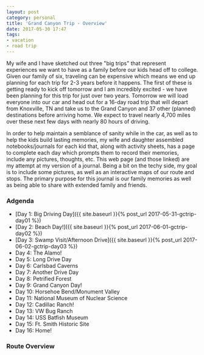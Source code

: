 ```yaml
---
layout: post
category: personal
title: 'Grand Canyon Trip - Overview'
date: 2017-05-30 17:47
tags:
- vacation
- road trip
---
```


My wife and I have sketched out three "big trips" that represent experiences we want to have as a family before our kids head off to college. Given our family of six, traveling can be expensive which means we end up planning for each trip for 2-3 years before it happens. The first of these is getting ready to kick off tomorrow and I am incredibly excited - we have been planning for this trip for just over two years. Tomorrow we will load everyone into our car and head out for a 16-day road trip that will depart from Knoxville, TN and take us to the Grand Canyon and 37 other (planned) destinations before arriving home. We expect to travel nearly 4,700 miles over these next few days with nearly 80 hours of driving.

In order to help maintain a semblance of sanity while in the car, as well as to help the kids build lasting memories, my wife and daughter assembled notebooks/journals for each kid that, along with activity sheets, has a page to complete each day which prompts them to record their memories, include any pictures, thoughts, etc. This web page (and those linked) are my attempt at my version of a journal. Being a bit on the techy side, my goal is to include some pictures, as well as an interactive maps of our route and stops. The primary purpose for this journal is our family memories as well as being able to share with extended family and friends.

### Adgenda
- [Day 1: Big Driving Day]({{ site.baseurl }}{% post_url 2017-05-31-gctrip-day01 %})
- [Day 2: Beach Day!]({{ site.baseurl }}{% post_url 2017-06-01-gctrip-day02 %})
- [Day 3: Swamp Visit/Afternoon Drive]({{ site.baseurl }}{% post_url 2017-06-02-gctrip-day03 %})
- Day 4: The Alamo!
- Day 5: Long Drive Day
- Day 6: Carlsbad Caverns
- Day 7: Another Drive Day
- Day 8: Petrified Forest
- Day 9: Grand Canyon Day!
- Day 10: Horsehoe Bend/Monument Valley
- Day 11: National Museum of Nuclear Science
- Day 12: Cadillac Ranch!
- Day 13: VW Bug Ranch
- Day 14: USS Batfish Museum
- Day 15: Ft. Smith Historic Site
- Day 16: Home!

### Route Overview

<div id="map"></div>
<script>
    var stops = [
        {name: 'Home', lat: 35.9586595, lon: -84.065509},
        {name: 'SpringHill Suites', lat: 30.6816292, lon: -88.131592},
        {name: 'Biloxi Beach', lat: 30.394054, lon: -88.901379},
        {name: 'Lunar Lander Exhibit', lat: 30.313457, lon: -89.600074},
        {name: 'Old US Mint', lat: 29.961821, lon: -90.057811},
        {name: 'Sleep Inn and Suites', lat: 30.0009959, lon: -90.1886205},
        {name: 'Cajun Pride Swamp Tours', lat: 30.095049, lon: -90.4385764},
        {name: 'SpringHill Suites', lat: 29.6262022, lon: -95.6005171},
        {name: 'The Alamo', lat: 29.4259718, lon: -98.4883359},
        {name: 'San Antonio River Walk', lat: 29.423754, lon: -98.4866138 },
        {name: 'Courtyard', lat: 29.6036543, lon: -98.6002813},
        {name: 'Fairfield Inn and Suites', lat: 32.391971, lon: -104.2230587},
        {name: 'Carlsbad Caverns National Park', lat: 32.122342, lon: -104.6034896},
        {name: 'White Sands National Monument', lat: 32.7872448, lon: -106.3278756},
        {name: 'Quality Inn', lat: 32.8773207, lon: -105.9613014},
        {name: 'The Very Large Array - Visitors Center', lat: 34.0758546, lon: -107.6226157},
        {name: 'Comfort Inn', lat: 34.9353902, lon: -110.1352302},
        {name: 'Petrified Forest National Park', lat: 34.9849849, lon: -109.9189539},
        {name: 'Old Trail Museum', lat: 35.023735, lon: -110.6997387},
        {name: 'The Grand Canyon Railway Hotel', lat: 35.2519747, lon: -112.1936513},
        {name: 'Grand Canyon National Park', lat: 36.0922083, lon: -113.4049296},
        {name: 'Horseshoe Bend', lat: 36.8791631, lon: -111.512707},
        {name: 'Monument Valley', lat: 36.9980328, lon: -110.1006514},
        {name: 'TownePlace Suites', lat: 36.7669695, lon: -108.1467596},
        {name: 'National Museum of Nuclear Science & History', lat: 35.0659899, lon: -106.5360859},
        {name: 'TownePlace Suites', lat: 35.0591628, lon: -106.6220605},
        {name: 'Route 66 Auto Museum', lat: 34.9462409, lon: -104.6566946},
        {name: 'Russells Truck & Travel Center and Free Museum', lat: 35.1753441, lon: -103.1062639},
        {name: 'Cadillac Ranch', lat: 35.1890484, lon: -101.989501},
        {name: 'Fairfield Inn & Suites', lat: 35.1942548, lon: -101.7282028},
        {name: 'VW Slug Bug Ranch', lat: 35.2155488, lon: -101.3860163},
        {name: 'Tower Station and U-Drop Inn Café', lat: 35.2267144, lon: -100.2507983},
        {name: 'SpringHill Suites', lat: 35.6105613, lon: -97.5766786},
        {name: 'POPS Soda Ranch', lat: 35.6582813, lon: -97.337674},
        {name: 'USS Batfish Military Museum', lat: 35.7937827, lon: -95.3127712},
        {name: 'Fairfield Inn and Suites', lat: 36.0299458, lon: -95.8659799},
        {name: 'Fort Smith National Historic Site', lat: 35.388307, lon: -94.4319587},
        {name: 'SpringHill Suites', lat: 35.1459944, lon: -90.0549883}
    ];

    var encoded_route = "wjezEbnaaOtb@j{@~c@ds@nq@nYpa@gO`]yl@le@nGrTng@nUrn@bb@d[`m@dSpg@xe@lq@nRxq@bTfi@he@bZnb@d`@dj@fc@ln@vc@|n@jc@vn@ja@~p@h]tt@f]bu@|c@tm@nh@lh@fh@hh@xf@fj@|b@do@bi@j`@tj@zc@vi@ze@li@pf@xe@rk@ze@xk@bk@jc@vl@|_@`m@z_@vj@ld@nj@nd@hk@lc@xl@b`@zl@``@|l@``@rk@pb@zi@|e@ld@lm@`f@jk@ze@hk@vg@ji@bh@|g@vi@ff@`j@be@hh@dh@jh@nh@bh@nh@`h@lh@bh@`h@bh@jh@`g@ri@dh@th@`h@fh@fh@fh@di@vg@hh@~g@`h@jh@bh@fh@jh@hh@hh@ph@`h@fh@`h@lh@lh@nh@`h@hh@zf@hj@te@tk@hh@lh@dh@dh@re@je@xh@ra@jl@la@fi@lf@`j@he@bh@|h@fh@`h@vl@v_@to@lYtp@dUjm@f_@fo@r[lp@nV|m@`]zZpu@vJt~@xLt}@~]ps@b`@~q@rm@xZnq@dTpp@|Tbq@lUrm@p^`m@~_@rl@l_@bn@p]bm@f_@xl@b`@vl@d`@xm@t]bm@x_@jm@b`@zk@ba@~^hr@tY`x@tYfx@~^fr@`e@hl@`e@dl@je@rl@vd@~k@~_@dr@~S`u@fLv|@~K|}@~Lt}@d^bs@vb@dm@lNpk@dKxn@xAhz@jBn~@l]hi@~k@b[~p@rUzp@bVvm@z\\d\\rs@|Rtz@xN`}@pNf|@bOt}@hWdz@t`@`r@ri@fe@l_@~r@|]ns@ld@~l@hf@vi@dg@bk@|j@rb@fl@~\\`Z|m@fPl}@rOn|@|Gf}@h@bs@{O~t@iRds@uRhr@u^nk@iJnn@pb@zc@{Fnp@qNpu@eIlt@wb@bj@iVtv@oLjr@fm@dZlb@tf@cWht@i_@xq@{Ft{@fLdx@vKxw@z^pg@vd@tc@`d@td@li@vPbo@vTzj@zb@nb@fi@`d@hf@za@nl@tEp|@_Vhv@v\\xl@|d@td@xm@fa@pf@ri@`e@dl@vh@te@ps@yFbs@{Hjn@l[|f@bi@lm@|_@rk@za@fh@pg@vo@`Zfr@bP|l@h]nk@~a@rp@bW~q@rP~r@`Nnm@p\\`m@j_@~p@vRns@qBzm@q^dr@yMns@eFnq@sOrs@fArt@[pt@[pr@bJ~h@tf@rk@pb@ri@ja@rZjWxd@bb@th@|e@~g@fe@~h@ve@lj@lc@fj@jc@dj@pc@tk@``@bm@~]dm@z]pk@j`@lj@~b@lo@rXjq@lQjq@jQtm@zZph@rf@di@fd@fj@~a@`k@fc@rl@fd@bi@bj@pi@th@ts@vQbv@`Ejv@bEpv@hEru@bIrn@~_@tk@jf@tk@pf@xk@bf@nk@nf@fl@ne@xl@pd@|j@xg@~d@`o@re@`o@ni@hi@vk@jf@zk@~e@zn@p`@bp@v]dp@z]hp@t\\rp@b\\li@pi@pi@bi@rm@nc@`n@ra@bn@va@~i@xh@fi@|i@|j@rg@zo@l^tn@p`@bk@vf@~n@f`@lp@p\\jh@jk@nh@hk@~h@lj@nk@hf@bq@n[fq@`[zp@v[hf@pm@ng@nl@vj@tg@hm@lc@pm@pc@pl@pd@fl@he@pj@tg@`m@zc@bm@b^zn@f`@|q@fN|e@ke@xq@yV`i@vc@pk@~l@~h@pm@tk@hi@tm@xf@hl@xg@pp@t`@zm@le@dl@rg@de@lp@x\\~x@x_@tv@nd@jq@ts@jS~t@iQds@|R~k@rf@|n@~b@`n@be@`j@zj@ta@~t@`a@nu@ha@ju@l`@vu@|]`x@l\\by@pUl}@hUn}@~Rx~@t_@fv@hd@nr@td@zq@ri@zk@vk@th@nh@lm@zb@rs@ra@~t@lb@`t@de@dj@ho@t_Af]~m@zZbv@tZ|u@hY`w@|`@tp@bf@~j@ff@`k@~e@~j@bf@bk@df@|j@bd@`m@d`@zq@b`@jq@pa@jp@z^dr@zQb{@xOj|@bP|{@zO~{@zKd|@lIt|@~Jl_Afa@~o@|e@|j@pk@bb@fn@n]fn@j]|l@t`@p]rs@v^dr@dl@xa@~p@zVbq@jWnp@nWzh@pf@ld@bm@pa@|o@v\\lt@jUnx@~Ar_AnIp~@x[pt@x`@dq@te@dk@hg@hi@fg@bi@rj@`e@hk@f[bl@~^tf@te@xf@fUfd@sh@bp@gZ`q@_X`t@dAxs@nI`t@hIht@`J|l@t`@v^tr@|\\~s@p[lu@h]zs@la@ro@`c@jo@~l@|`@zn@h^vq@uIns@wDtn@t\\vm@`_@ni@bf@`f@`k@~e@bk@bi@rf@pi@lf@pi@nf@~j@fc@hb@~n@t_@lr@|\\hl@tm@gHjs@gMnr@}S|r@}A|q@dPlp@rClr@}Cns@fChj@zc@du@x@ho@tWzl@~^nm@|Vfs@tD~q@gEpo@cArr@cAbt@jDls@vK|n@~]|r@Bxo@}Ztk@cb@xi@uc@ro@mY~r@sPrq@mTjq@aUfp@uXho@yZxb@gn@z_@yq@tf@uh@dr@{Qlt@aFjt@gFlt@iFht@gFbt@iGfr@mQfm@cQxo@}Mfr@aEjt@mE~s@uGnp@eXfp@iY`p@gY~m@{\\xk@ib@bm@c_@vl@a`@|m@m^xm@u^tm@o^zm@m^jo@aZzp@oVfn@m]pi@ue@xi@me@zi@we@|l@w_@vm@o^pm@i^lm@m^|k@o^~i@m`@|j@ea@nn@o]|q@mSlr@qQtr@wQfr@yQnr@mQ|r@oQbr@mQnr@uQdq@iUho@mZpm@e_@bm@u_@~l@q_@zl@y^|m@g^fn@a^pn@i[ho@k[|n@{Z`q@eWbq@yUfq@aV~p@oXtp@sXdp@kXhq@aT`m@{Nbl@kIfr@mObn@y\\do@s\\pt@kGxs@qJlp@cWpp@cWrr@oP~r@qO~q@aRph@{f@|i@_e@dq@uVpq@}Tze@_k@tc@ql@ni@af@xm@c^hm@a_@zi@cd@|j@id@nm@w_@~n@i]`o@w]xn@_]bn@y\\`m@q]dj@ed@n`@ud@bb@}h@xc@wj@vd@el@|d@}k@|h@ae@nt@yA|s@zBxt@aDnt@oBpl@lPlg@p]`n@lYdo@zNrq@`Fhl@hBvq@zCjr@pKlq@hTtn@|[hl@f_@nl@p_@tk@~a@zj@fc@xj@rc@vh@`g@df@zi@ve@rj@ve@tj@`i@ff@`m@f_@hp@zWfj@hVhk@~a@~n@xZ~s@tKht@pKrr@pSvp@rXtq@vVnq@`Wvi@p]l_@~b@hCmCnZnZlo@x_@fu@dXxq@hYtr@vZ~r@|[~n@rf@~i@hj@|t@~]nx@hPbq@|_@tr@rZbt@dVnv@pNlu@lN`t@lYpv@nUts@tVfi@lj@bg@bm@lf@~k@rk@~c@~o@`c@`o@jb@lo@hd@|k@pi@rk@fj@hp@xe@tp@va@bo@rc@zj@tg@bj@`g@zi@ji@~c@`r@~e@`q@jl@nh@dp@ja@|u@jMzv@pKns@jT~r@`Vfq@j\\`j@~j@ti@tn@jm@ti@du@z\\dv@~[ft@~^rs@la@|r@`a@rq@lc@pp@je@zt@za@ht@r`@hu@x_@ru@v_@|t@n_@jo@vh@jk@~k@tk@jl@fk@tk@xj@dk@hj@fk@bk@zk@lk@|k@ll@|h@lo@|e@ho@nf@fj@zj@xh@vn@lh@~m@hh@`n@dh@rm@dh@fn@ni@do@xj@tm@|k@nk@xk@`k@nl@|k@jl@zk@vm@fj@nn@`g@jj@nc@~k@xd@`m@df@`m@te@nm@jf@hj@dl@xf@pn@bg@fo@nf@~k@pi@df@xk@ve@zl@|f@`m@rg@bm@`g@`i@th@ze@no@xd@xo@je@hp@~`@hr@fZhz@pYx{@pYb{@~Wbx@v^|v@f`@~u@ja@tw@ha@lw@f`@tu@r_@ft@fc@tu@je@lq@hd@ro@za@rl@`a@tk@xd@lp@`e@zp@vd@rp@|d@xp@fa@dt@l]zw@j]vw@v\\vv@l]|w@lb@tt@~g@no@xg@do@lh@~o@|g@jo@`h@do@ng@xn@~f@bn@za@bs@rYfu@zXdu@tYpv@lX|s@lWvq@pY|v@j[xy@~Zxx@nZxx@zZby@f_@hw@de@lq@t[tw@fPd~@tNd|@fOz}@~Oj}@b[rv@vb@br@tc@ps@~c@~s@jc@ps@fb@zq@zY|y@zR~{@t]zw@fb@bt@b^hy@fVrx@|Pjx@zRxy@v`@rv@fd@|t@na@fq@|^jr@f]pt@|b@vn@rb@tm@`b@lo@lf@hu@xc@~x@pZt|@nUn`AvTt~@|P`_AhLdaAjLhaAfKbcApD`dA~HxcAfN`cAbJt`Ar@zw@rDb{@rOp}@tP|`AvOx}@lPp`AfPj_AzOn}@pOr|@fOp{@fQx~@h[vw@h]lu@n[br@nUry@fKzaArJx_AfTny@~d@xq@ha@vs@|_@nv@p_@hu@l_@~t@~_@`v@b_@`t@`k@hg@tt@hUbq@p\\zl@fb@xk@ha@bo@|c@~q@h`@bu@rHtu@_Lrt@sP`t@uPft@sPbs@uGro@rUhe@hg@fb@dh@t[xk@`e@jVfl@fAtl@dB`i@pGng@pG~f@jGle@nNzQxi@lIbKeEEqAyc@bWeFlVuDzGpb@K`l@?ak@}M}h@}s@Q`Rs@vo@\\jp@Gno@{Efo@eSbn@}Shs@gE~o@zHzdArcBvf@bf@th@nc@jl@`]hm@b[he@nh@tZzt@h\\`s@ja@do@xa@ln@|a@rn@ja@fo@n`@~o@t[vs@nYdu@tYfu@rYdu@x\\`s@p]lr@l\\js@d[|s@dWvv@jVhw@bRdy@zKt{@~Jx{@~Jx{@jKt{@|Pvy@`Vjw@bVdw@nVhw@hVzv@jTtq@lVbw@nVfw@bQly@xFr|@tFx|@fDx|@|Ad}@zAh}@nC~|@vShx@|Vvv@fWtv@fVbw@zHd|@|Fv|@p@~|@Lp}@Jf{@Nly@Jh}@Nb}@Pt}@T~|@nDd}@fEd{@i@~r@ag@|L}Yba@q\\r`@ad@bZ_\\xb@iXxh@y]ja@e^j]i]x\\ma@|`@lRx\\xc@lS~e@zR|g@`Gzi@wAzd@cA|k@cCbc@pCmFxc@lVzg@~Yt`@dXbb@lLnj@tLde@pL~c@xOpl@xNdi@`Ulh@yGfu@cGvq@mEzi@Jfx@`@fq@`@t|@hQle@lc@z`@vc@n`@he@nb@lPrf@w@lz@iC|aA_@rw@wDzu@|Be`@ai@hCgn@uCun@U_l@lAwm@fAgm@Hol@Lmi@vBoHfHdOhp@lNpn@|Dhx@yFrz@sTxw@y\\`t@qUjw@i@r}@fAv}@zW~u@z^tq@vK|{@dHh}@`K|{@lJl|@fHx|@dHx|@fH||@lHz|@rN|z@`O~z@rMzu@bNnz@|Ml{@nHp|@Lz}@bKb|@jLx{@hLx{@`Df}@Nr}@xCl}@rTlx@vTnx@nTvx@lMd{@t@r}@Dx}@gAt}@q@l}@tGz|@~G~|@tMb{@|\\hs@d\\zs@|Q~y@fQry@~Pbz@lQ~y@dQ`z@dQfz@fQ`z@nQzy@jQhz@nP`z@bPxu@bQjz@bQ`z@vPjz@bNf{@hNb{@`Nf{@xMl{@bNf{@bNf{@~Mj{@gBv|@}Bx|@jPnz@bQdz@fQdz@nPrx@~Opv@hJzp@tPcCzO}@NnOsAm`@a]|`@zPpj@jPhw@hQdx@xPnz@fLpx@fLj{@jL`{@fJjy@Fh|@iAj|@eA|z@uA~y@mK|y@eOry@}Ipz@lb@`f@lq@tQdq@zQbq@tQvp@pQjq@xQ`q@tQbp@lQnm@`Z`f@je@de@ng@~e@hh@hi@~e@be@de@xe@`h@~d@bg@hf@ph@te@~g@jg@pi@xg@`j@bg@li@hc@tj@ve@|f@vh@~`@rh@l`@tj@~a@vh@fc@ff@bb@nh@|c@bh@tc@bh@rc@hh@xc@nh@~c@dNfh@f\\s_@lb@xQ|`@v\\jj@nRjk@eAj]|l@eh@~Cqk@{AUd\\|Xbe@pTda@vVfd@|Xzg@vWjf@jRbi@hSbq@bPbi@vJbn@rGvp@x]fWvi@eCtg@rFbLnj@hKjt@hHrj@pVte@r\\zZh`@p[n`@tL`Xt]|\\`^p^wC`^gLmHs^ag@|Aei@hBwj@`Cma@lJhCjq@{Hdn@sA`o@oCnq@yE~q@gBzq@gBvp@{A`n@kApo@eApn@sA~|@{@jp@cAbo@wAvo@mFj|@kNvUkJfw@cL|Fa@|q@{Evo@eDzl@gBnq@iBjr@qA`q@~B~p@bCns@bCjt@bC~s@xBvs@uBtr@sMlr@yXjn@o\\jj@k\\dj@g\\`j@w\\hk@o\\nj@g]jk@{\\`k@q\\rj@{\\jk@w[hi@q\\rj@}[vi@o[di@uWhj@yMlr@yNhv@aO`x@iQbn@md@qQjItBdUhl@gK`n@cKjj@{Ltn@uMto@}Obs@gPlt@uPdv@uHfx@cDbz@iDfz@uDzz@kDxz@mDvz@yCzz@kDzz@iDxz@kDzz@kDzz@iDvz@kDzz@kDp|@qDr{@kDj{@oDj|@mDl{@eDhy@{C|s@sIfz@kP`z@uPfy@wOhv@kObu@iPdx@wPty@qPby@cPhx@qKfz@iHzz@cHvx@{Gzx@wJn|@_Pp|@{Ot|@yOx|@{Ot|@}Ov|@uTtz@cZrw@sZjw@mZhw@aZtw@mZrw@wY~u@m_@rm@}g@fc@ci@va@{i@lb@{i@ra@ok@xZyj@jW}j@hWyl@lXwo@vXes@`Rav@fJcv@rH_v@dIqs@|Ssl@xc@sh@ti@yh@ti@oh@xi@yj@rf@ql@hd@_l@vc@}k@nc@gi@vh@m`@tq@g`@hr@c`@nr@c_@hp@{d@|m@oc@dn@yc@bl@g^nl@gRjs@uGfw@iEdx@yDvv@wDxw@cKlw@i\\df@wf@xRwD`n@aAru@aBnu@eBdv@iIbz@kTh|@wGj_AwMt}@eNd}@sKp}@xAt`AzBn`A~BhbA|BraAxGh_AbOp{@hOh|@~Nj{@`O`{@nNtx@~Nb{@nOx|@fPn}@~Tv{@fTh{@dPt~@nOx|@nOf}@zKx~@hJv_AhOt~@|Or}@~Ndz@pNlz@hNxw@dNdw@bNdw@rM~t@tM`u@vMxu@lMlt@nMpt@rMfu@lMlt@lMht@`Nlv@lN~w@hOxv@bNdv@pMly@fNvw@jOd|@|Nvy@lNvw@fNnv@`Obz@rOpx@Z|e@vI_NeIbB`Ofh@vLhq@tMfu@hMrs@tLvp@zMlu@tM~t@xM~t@vMvv@xItz@`Lb{@~Lzz@jI|{@`It{@fJv{@xKf{@|Lxz@pO|y@nO~y@nO~y@`Nzt@dKxj@nMhn@~T|m@bV~m@jU`r@dPlv@hPfw@|Pry@xPfy@~Pny@fQhy@vUfw@`Vzv@rUdw@|Udw@dPhy@bBr|@M||@Kx|@Mz|@K~|@K||@E||@S||@Mz|@I||@C||@S||@K~|@Iz|@C~|@Mz|@gAz|@kG`|@gGh|@gGf|@}@x|@Nr|@Hx|@~Br|@hPny@~Stw@~Pdv@rOfz@lOzy@`Jj{@H||@?z|@Kz|@Ez|@Eb}@Cx|@Ib}@g@t|@Gz|@E||@Xz|@fH~{@zG~{@vGb|@`Cr|@i@x|@k@~|@e@||@]~|@yEb|@qKb{@cH|{@@||@C||@k@z|@X||@y@x|@mLvz@{O|y@yOry@wL|z@cAh|@J`}@J`}@Fz|@Jx|@N||@_@||@}Bp|@mAx|@_Az|@fBx|@L~|@Bp|@Pbz@@z|@@||@Nz|@t@z|@R~|@Bz|@D||@@v|@Bxy@Bdz@Drz@Jj{@Ul~@Ff|@}Irq@lg@Mca@pG|C|t@Dd}@Fh}@Uf}@gFt|@gIl|@_Fp|@tC`}@tCb}@tCb}@xBd}@Th}@Wf}@Kj}@Lj}@Bh}@Hh}@Fh}@pDx|@fJ~{@fDn|@qCd}@wC~{@uBts@}Bdu@`Ehm@b`@~_@pYja@v@bt@\\xy@kAbx@yDrm@Dlk@Ffn@Fdv@Hdj@uAht@M`|@jLjz@fWhv@~Vdv@|Svn@`Xtq@fXze@Prv@L||@Tj}@Nx|@Rd}@Fl}@St{@Dx}@nCz|@zI`|@pJt{@hKt{@~Iz{@pJr{@~Ilx@tJb{@nJ|{@vJt{@pKr{@lJz{@xI~{@pJv{@tJ|{@rJv{@`Odz@vVbw@~Vxv@~Vxv@~Vxv@|Vzv@~Vvv@|Vxv@|Vvv@~Vzv@jVbw@|Wfv@|Vzv@zVnv@~Vzv@zVtv@~Vbw@jUjw@`Gv{@mHdz@{Edy@gBfz@d@jw@r@~y@nEns@lPts@nQdw@rFtx@}Lf{@qTft@_Qfr@uN`y@yZjx@sRp{@nF|_AlDl`AmD|_A]r`Ar@r`Ah@p`A`Aj`A|@p`Az@p`Ab@h_AmK|~@gLx~@cL~~@jGn~@zY~o@r_@dn@l_@po@|_@vp@ba@~r@pa@bs@l`@~s@tO~|@nB`z@X|z@wIjx@Zzw@b@zx@Sbq@n^xYzo@g@|s@oCnt@sBhp@dL`c@hc@vd@`e@te@bf@de@re@rf@fg@hg@xg@th@fi@~g@ph@pe@xe@ve@ff@ng@~g@jg@|g@xd@je@nf@zf@pg@lh@lg@|g@lg@zg@xe@vl@ff@to@jd@vl@fd@|l@jd@vl@fd@xl@jd@xl@fd@tl@dd@pl@xa@pi@lb@dj@p_@fg@r`@zg@xa@xh@td@ti@bd@rh@zb@rg@na@~e@v_@~c@je@ld@~d@bi@fGl|@D`}@Jt}@Lr}@Dr}@_Cb}@qC`{@qC`{@mCl}@uCj}@uCn}@{Ch}@uCh}@mC`z@eCjy@yCr|@wCn}@uCj}@uCh}@}An}@oA|z@cBjn@}Bde@dAbp@gAxx@eA~_AmAf~@gAx~@Uj~@O|v@\\ly@bA`{@bAp|@x@pu@r@vp@x@ns@Tdr@B|x@hAnu@hH`t@`Jlv@vHbu@rHbt@jInw@tFj{@bDj|@hDtz@bDby@jDn{@`Dt|@jDlz@dDd|@hDb}@vDh`A|Aj~@Inz@xTht@vVft@|Pzw@fHp{@jH~{@bKj~@nJx|@hHxz@bHny@`G`y@^nv@jIdv@bRlr@xQbr@pIps@uNzk@yMrr@zLhl@`Ljk@hFxm@pMbk@`Ojo@lRfn@nSlq@~Klt@`L|t@pLxv@zFnx@Zpw@d@fx@Fft@eBjw@cAhw@~Bpw@|A|o@oK`|@aHnq@Rls@w@~q@cGzp@mGns@oGdv@Kzu@jHvk@|Lhh@Bfl@Lbl@~A|n@lNfg@`Mjh@dDjm@xWv`@bl@jQpb@j[fa@`\\nj@pa@ra@v^bD~u@bAbi@hBtj@pAnk@r@|l@p@pn@^nm@lFpq@jA|o@wEtr@t@`x@`Ptl@`Fxv@Bjl@xA`m@pYpa@~[x_@p\\d`@l]la@l]na@t\\l`@d\\b`@p]~Z~^zWv\\l^~\\|^z\\j^zZf]z\\j_@|Yx[j[p]t_@jb@x_@zb@l]na@t_@ra@bYta@";

    function initMap() {
        var pleasant_ks =  {lat: 39.036680, lng: -98.384473};

        var map = new google.maps.Map(document.getElementById('map'), {
            zoom: 4,
            center: pleasant_ks,
            fullscreenControl: true,
            styles: [
                {
                    "featureType": "administrative",
                    "elementType": "all",
                    "stylers": [{"saturation": "-100"}]
                },
                {
                    "featureType": "administrative.province",
                    "elementType": "all",
                    "stylers": [{"visibility": "off"}]
                },
                {
                    "featureType": "landscape",
                    "elementType": "all",
                    "stylers": [{"saturation": -100}, {"lightness": 65}, {"visibility": "on"}]
                },
                {
                    "featureType": "poi",
                    "elementType": "all",
                    "stylers": [{"saturation": -100}, {"lightness": "50"}, {"visibility": "simplified"}]
                },
                {
                    "featureType": "road",
                    "elementType": "all",
                    "stylers": [{"saturation": "-100"}]
                },
                {
                    "featureType": "road.highway",
                    "elementType": "all",
                    "stylers": [{"visibility": "simplified"}]
                },
                {
                    "featureType": "road.arterial",
                    "elementType": "all",
                    "stylers": [{"lightness": "30"}]
                },
                {
                    "featureType": "road.local",
                    "elementType": "all",
                    "stylers": [{"lightness": "40"}]
                },
                {
                    "featureType": "transit",
                    "elementType": "all",
                    "stylers": [{"saturation": -100}, {"visibility": "simplified"}]
                },
                {
                    "featureType": "water",
                    "elementType": "geometry",
                    "stylers": [{"hue": "#ffff00"}, {"lightness": -25}, {"saturation": -97}]
                },
                {
                    "featureType": "water",
                    "elementType": "labels",
                    "stylers": [{"lightness": -25 },{"saturation": -100}]
                }
            ]
        });

        for (var i = 0; i < stops.length; i++) {
          var latLng = new google.maps.LatLng(stops[i].lat, stops[i].lon);
          var marker = new google.maps.Marker({
            position: latLng,
            map: map,
            title: stops[i].name
          });
        }

        var routePath = new google.maps.Polyline({
          path: google.maps.geometry.encoding.decodePath(encoded_route),
          geodesic: true,
          strokeColor: '#FF0000',
          strokeOpacity: 1.0,
          strokeWeight: 4
        });

        routePath.setMap(map);
        
    }
</script>
<script async defer src="https://maps.googleapis.com/maps/api/js?key=AIzaSyCgUYlm-BQOCLSc66tIMVe3DUSXwxpAjDw&libraries=geometry&callback=initMap">
</script>
